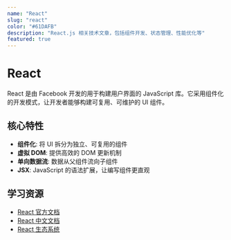 ```yaml
---
name: "React"
slug: "react"
color: "#61DAFB"
description: "React.js 相关技术文章，包括组件开发、状态管理、性能优化等"
featured: true
---
```


# React

React 是由 Facebook 开发的用于构建用户界面的 JavaScript 库。它采用组件化的开发模式，让开发者能够构建可复用、可维护的 UI 组件。

## 核心特性

- **组件化**: 将 UI 拆分为独立、可复用的组件
- **虚拟 DOM**: 提供高效的 DOM 更新机制
- **单向数据流**: 数据从父组件流向子组件
- **JSX**: JavaScript 的语法扩展，让编写组件更直观

## 学习资源

- [React 官方文档](https://react.dev)
- [React 中文文档](https://zh-hans.react.dev)
- [React 生态系统](https://github.com/enaqx/awesome-react)
